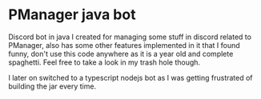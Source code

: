 # PManager java bot
Discord bot in java I created for managing some stuff in discord related to PManager, also has some other features implemented in it that I found funny, don't use this code anywhere as it is a year old and complete spaghetti. Feel free to take a look in my trash hole though. 

I later on switched to a typescript nodejs bot as I was getting frustrated of building the jar every time.
